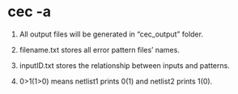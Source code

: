 # cec -a <netlist1> <netlist2> 

1. All output files will be generated in “cec_output” folder. 

2. filename.txt stores all error pattern files’ names. 

3. inputID.txt stores the relationship between inputs and patterns. 

4. 0>1(1>0) means netlist1 prints 0(1) and netlist2 prints 1(0).

